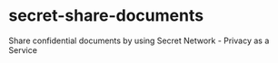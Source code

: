 # secret-share-documents
Share confidential documents by using Secret Network - Privacy as a Service
